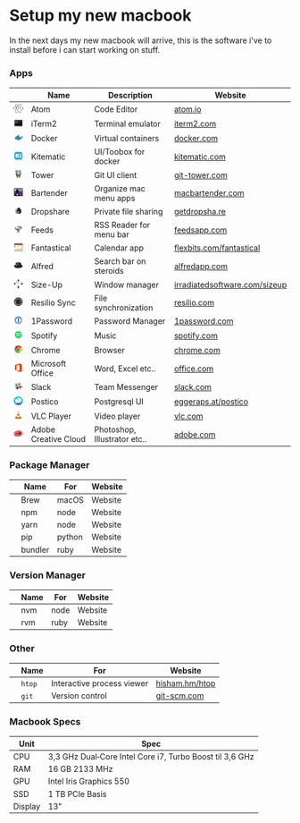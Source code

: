 # Setup my new macbook
In the next days my new macbook will arrive, this is the software i've to install before i can start working on stuff.

### Apps
|      | Name                            | Description           | Website
| ---- | ------------------------------- | --------------------- | -------------------------------------------------------------------------------
| ![](./resources/logos/atom.png)        | Atom                  | Code Editor                  | [atom.io](https://atom.io)
| ![](./resources/logos/iterm.png)       | iTerm2                | Terminal emulator            | [iterm2.com](https://www.iterm2.com/)
| ![](./resources/logos/docker.png)      | Docker                | Virtual containers           | [docker.com](https://docker.com)
| ![](./resources/logos/kitematic.png)   | Kitematic             | UI/Toobox for docker         | [kitematic.com](https://kitematic.com/)
| ![](./resources/logos/tower.png)       | Tower                 | Git UI client                | [git-tower.com](https://www.git-tower.com/mac/)
| ![](./resources/logos/bartender.png)   | Bartender             | Organize mac menu apps       | [macbartender.com](https://www.macbartender.com/)
| ![](./resources/logos/dropshare.png)   | Dropshare             | Private file sharing         | [getdropsha.re](https://getdropsha.re/)
| ![](./resources/logos/feeds.png)       | Feeds                 | RSS Reader for menu bar      | [feedsapp.com](http://www.feedsapp.com/)
| ![](./resources/logos/fantastical.png) | Fantastical           | Calendar app                 | [flexbits.com/fantastical](https://flexibits.com/fantastical)
| ![](./resources/logos/alfred.png)      | Alfred                | Search bar on steroids       | [alfredapp.com](https://www.alfredapp.com/)
| ![](./resources/logos/sizeup.png)      | Size-Up               | Window manager               | [irradiatedsoftware.com/sizeup](http://www.irradiatedsoftware.com/sizeup/)
| ![](./resources/logos/resilio.png)     | Resilio Sync          | File synchronization         | [resilio.com](https://www.resilio.com/)
| ![](./resources/logos/1password.png)   | 1Password             | Password Manager             | [1password.com](https://1password.com/)
| ![](./resources/logos/spotify.png)     | Spotify               | Music                        | [spotify.com](https://www.spotify.com/)
| ![](./resources/logos/chrome.png)      | Chrome                | Browser                      | [chrome.com](https://www.chrome.com/)
| ![](./resources/logos/office.png)      | Microsoft Office      | Word, Excel etc..            | [office.com](https://www.office.com/)
| ![](./resources/logos/slack.png)       | Slack                 | Team Messenger               | [slack.com](https://www.slack.com/)
| ![](./resources/logos/postico.png)     | Postico               | Postgresql UI                | [eggeraps.at/postico](https://eggerapps.at/postico/)
| ![](./resources/logos/vlc.png)         | VLC Player            | Video player                 | [vlc.com](https://www.vlc.com/)
| ![](./resources/logos/adobe.png)       | Adobe Creative Cloud  | Photoshop, Illustrator etc.. | [adobe.com](https://www.adobe.com/)

### Package Manager
|      | Name                            | For        | Website
| ---- | ------------------------------- | ---------- | -------------------------------------------------------------------------------
|      | Brew                            | macOS      | Website
|      | npm                             | node       | Website
|      | yarn                            | node       | Website
|      | pip                             | python     | Website
|      | bundler                         | ruby       | Website

### Version Manager
|      | Name                            | For        | Website
| ---- | ------------------------------- | ---------- | -------------------------------------------------------------------------------
|      | nvm                             | node       | Website
|      | rvm                             | ruby       | Website

### Other
|      | Name                            | For        | Website
| ---- | ------------------------------- | ---------- | -------------------------------------------------------------------------------
|      | `htop`                          | Interactive process viewer       | [hisham.hm/htop](https://hisham.hm/htop/)
|      | `git`                           | Version control                  | [git-scm.com](https://git-scm.com/)


### Macbook Specs
| Unit     | Spec
| -------- | -------------------------
| CPU      | 3,3 GHz Dual‑Core Intel Core i7, Turbo Boost til 3,6 GHz
| RAM      | 16 GB 2133 MHz
| GPU      | Intel Iris Graphics 550
| SSD      | 1 TB PCIe Basis
| Display  | 13"
